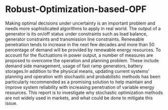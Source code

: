 # Robust-Optimization-based-OPF

Making optimal decisions under uncertainty is an important problem and needs more sophisticated algorithms to apply in real world. The output of a generator is its on/off status under constraints such as load balance, generator constraints and transmission line constraints. Renewable penetration tends to increase in the next few decades and more than 50 percentage of demand will be provided by renewable energy resources. To account for the fluctuations in power output, a number of measures are proposed to overcome the operation and planning problem. These include demand side management, usage of fast ramp generators, battery storages.In addition to the physical means, updating current systems’ planning and operation with stochastic and probabilistic methods has been particularly recommended as a promising solution to help maintain and improve system reliability with increasing penetration of variable energy resources. This report is to investigate why stochastic optimization methods are not widely used in markets, and what could be done to mitigate this issue.
